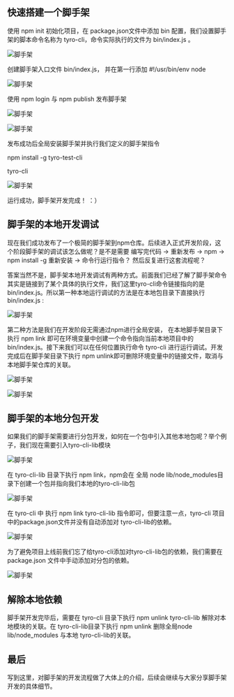 ## 快速搭建一个脚手架

使用 npm init 初始化项目，在 package.json文件中添加 bin 配置，我们设置脚手架的脚本命令名称为 tyro-cli，命令实际执行的文件为 bin/index.js 。

![脚手架](./images/2-1.webp "脚手架")

创建脚手架入口文件 bin/index.js， 并在第一行添加 #!/usr/bin/env node

![脚手架](./images/2-2.webp "脚手架")

使用 npm login 与 npm publish 发布脚手架

![脚手架](./images/2-3.webp "脚手架")

![脚手架](./images/2-4.webp "脚手架")

发布成功后全局安装脚手架并执行我们定义的脚手架指令

npm install -g tyro-test-cli

tyro-cli

![脚手架](./images/2-5.webp "脚手架")

运行成功，脚手架开发完成！ ：）

## 脚手架的本地开发调试

现在我们成功发布了一个极简的脚手架到npm仓库。后续进入正式开发阶段，这个阶段脚手架的调试该怎么做呢？是不是需要 编写完代码 -> 重新发布 -> npm -> npm install -g 重新安装 -> 命令行运行指令？ 然后反复进行这套流程呢？

答案当然不是，脚手架本地开发调试有两种方式。前面我们已经了解了脚手架命令其实是链接到了某个具体的执行文件，我们这里tyro-cli命令链接指向的是 bin/index.js。所以第一种本地运行调试的方法是在本地包目录下直接执行 bin/index.js :

![脚手架](./images/2-6.webp "脚手架")

第二种方法是我们在开发阶段无需通过npm进行全局安装， 在本地脚手架目录下执行 npm link 即可在环境变量中创建一个命令指向当前本地项目中的 bin/index.js。接下来我们可以在任何位置执行命令 tyro-cli 进行运行调试。开发完成后在脚手架目录下执行 npm unlink即可删除环境变量中的链接文件，取消与本地脚手架仓库的关联。

![脚手架](./images/2-7.webp "脚手架")

![脚手架](./images/2-8.webp "脚手架")

## 脚手架的本地分包开发

如果我们的脚手架需要进行分包开发，如何在一个包中引入其他本地包呢？举个例子，我们现在需要引入tyro-cli-lib模块

![脚手架](./images/2-9.webp "脚手架")

在 tyro-cli-lib 目录下执行 npm link，npm会在 全局 node lib/node_modules目录下创建一个包并指向我们本地的tyro-cli-lib包

![脚手架](./images/2-10.webp "脚手架")

在 tyro-cli 中 执行 npm link tyro-cli-lib 指令即可，但要注意一点，tyro-cli 项目中的package.json文件并没有自动添加对 tyro-cli-lib的依赖。

![脚手架](./images/2-11.webp "脚手架")

为了避免项目上线前我们忘了给tyro-cli添加对tyro-cli-lib包的依赖，我们需要在 package.json 文件中手动添加对分包的依赖。

![脚手架](./images/2-12.webp "脚手架")

## 解除本地依赖

脚手架开发完毕后，需要在 tyro-cli 目录下执行 npm unlink tyro-cli-lib 解除对本地模块的关联。在 tyro-cli-lib目录下执行 npm unlink 删除全局node lib/node_modules 与本地 tyro-cli-lib的关联。

## 最后
写到这里，对脚手架的开发流程做了大体上的介绍，后续会继续与大家分享脚手架开发的具体细节。
